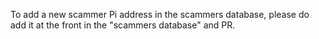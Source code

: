 To add a new scammer Pi address in the scammers database, please do add it at the front in the "scammers database" and PR. 
